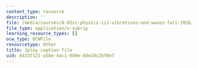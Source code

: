 ```yaml
---
content_type: resource
description: ''
file: /media/courses/8-03sc-physics-iii-vibrations-and-waves-fall-2016/8433f121a5be4ac18d9edde2dc2bf0e7_kKIQ1h9UuA.srt
file_type: application/x-subrip
learning_resource_types: []
ocw_type: OCWFile
resourcetype: Other
title: 3play caption file
uid: 8433f121-a5be-4ac1-8d9e-dde2dc2bf0e7
---
```

